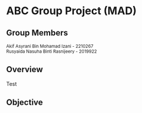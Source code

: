 # ABC Group Project (MAD)

## Group Members
<small>Akif Asyrani Bin Mohamad Izani - 2210267</small><br/>
<small>Rusyaida Nasuha Binti Rasnijeery - 2019922</small>


## Overview
Test

## Objective
